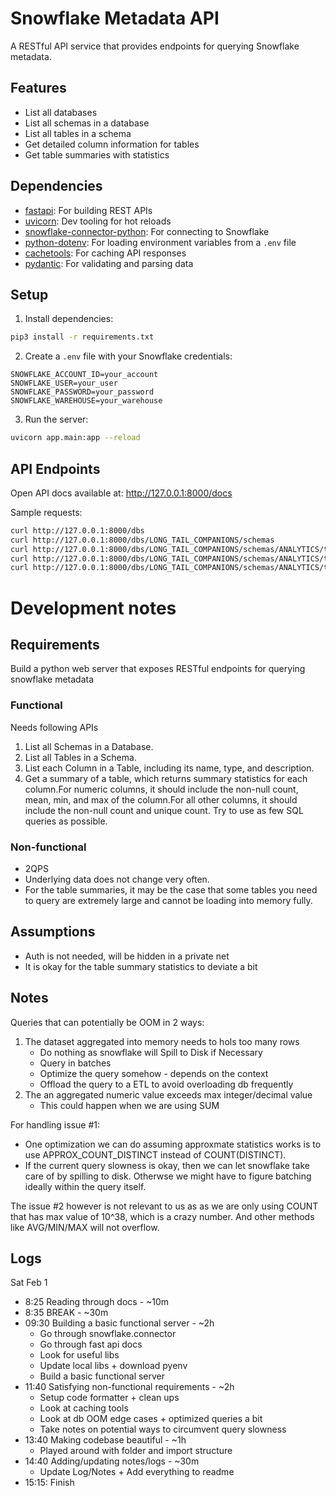 # Snowflake Metadata API

A RESTful API service that provides endpoints for querying Snowflake metadata.

## Features

- List all databases
- List all schemas in a database
- List all tables in a schema
- Get detailed column information for tables
- Get table summaries with statistics

## Dependencies
- [fastapi](https://fastapi.tiangolo.com/): For building REST APIs
- [uvicorn](https://uvicorn.readthedocs.io/): Dev tooling for hot reloads
- [snowflake-connector-python](https://pypi.org/project/snowflake-connector-python/): For connecting to Snowflake
- [python-dotenv](https://pypi.org/project/python-dotenv/): For loading environment variables from a `.env` file
- [cachetools](https://pypi.org/project/cachetools/): For caching API responses
- [pydantic](https://pydantic-docs.helpmanual.io/): For validating and parsing data

## Setup

1. Install dependencies:
```bash
pip3 install -r requirements.txt
```

2. Create a `.env` file with your Snowflake credentials:
```
SNOWFLAKE_ACCOUNT_ID=your_account
SNOWFLAKE_USER=your_user
SNOWFLAKE_PASSWORD=your_password
SNOWFLAKE_WAREHOUSE=your_warehouse
```

3. Run the server:
```bash
uvicorn app.main:app --reload
```

## API Endpoints

Open API docs available at: http://127.0.0.1:8000/docs

Sample requests:
```bash
curl http://127.0.0.1:8000/dbs
curl http://127.0.0.1:8000/dbs/LONG_TAIL_COMPANIONS/schemas
curl http://127.0.0.1:8000/dbs/LONG_TAIL_COMPANIONS/schemas/ANALYTICS/tables
curl http://127.0.0.1:8000/dbs/LONG_TAIL_COMPANIONS/schemas/ANALYTICS/tables/DOG_BREED_CHARACTERISTICS/columns
curl http://127.0.0.1:8000/dbs/LONG_TAIL_COMPANIONS/schemas/ANALYTICS/tables/DOG_BREED_CHARACTERISTICS/summary
```

# Development notes

## Requirements

Build a python web server that exposes RESTful endpoints for querying snowflake metadata

### Functional

Needs following APIs
1. List all Schemas in a Database.
2. List all Tables in a Schema.
3. List each Column in a Table, including its name, type, and description.
4. Get a summary of a table, which returns summary statistics for each column.For numeric columns, it should include the non-null count, mean, min, and max of the column.For all other columns, it should include the non-null count and unique count. Try to use as few SQL queries as possible.

### Non-functional

- 2QPS
- Underlying data does not change very often.
- For the table summaries, it may be the case that some tables you need to query are extremely large and cannot be loading into memory fully.

## Assumptions

- Auth is not needed, will be hidden in a private net
- It is okay for the table summary statistics to deviate a bit

## Notes

Queries that can potentially be OOM in 2 ways:
1. The dataset aggregated into memory needs to hols too many rows
    - Do nothing as snowflake will Spill to Disk if Necessary
    - Query in batches
    - Optimize the query somehow - depends on the context
    - Offload the query to a ETL to avoid overloading db frequently
2. The an aggregated numeric value exceeds max integer/decimal value
    - This could happen when we are using SUM

For handling issue #1:
- One optimization we can do assuming approxmate statistics works is to use APPROX_COUNT_DISTINCT instead of COUNT(DISTINCT).
- If the current query slowness is okay, then we can let snowflake take care of by spilling to disk. Otherwse we might have to figure batching ideally within the query itself.

The issue #2 however is not relevant to us as as we are only using COUNT that has max value of 10^38, which is a crazy number. And other methods like AVG/MIN/MAX will not overflow.

## Logs
Sat Feb 1
- 8:25 Reading through docs - ~10m
- 8:35 BREAK - ~30m
- 09:30 Building a basic functional server - ~2h
    - Go through snowflake.connector
    - Go through fast api docs
    - Look for useful libs
    - Update local libs + download pyenv
    - Build a basic functional server
- 11:40 Satisfying non-functional requirements - ~2h
    - Setup code formatter + clean ups
    - Look at caching tools
    - Look at db OOM edge cases + optimized queries a bit
    - Take notes on potential ways to circumvent query slowness
- 13:40 Making codebase beautiful - ~1h
    - Played around with folder and import structure
- 14:40 Adding/updating notes/logs - ~30m
    - Update Log/Notes + Add everything to readme
- 15:15: Finish
